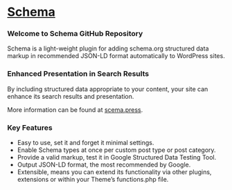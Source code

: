 # [Schema](http://schema.press) #

### Welcome to Schema GitHub Repository

Schema is a light-weight plugin for adding schema.org structured data markup in recommended JSON-LD format automatically to WordPress sites.

### Enhanced Presentation in Search Results

By including structured data appropriate to your content, your site can enhance its search results and presentation.

More information can be found at [scema.press](https://schema.press/).

### Key Features

* Easy to use, set it and forget it minimal settings.
* Enable Schema types at once per custom post type or post category.
* Provide a valid markup, test it in Google Structured Data Testing Tool.
* Output JSON-LD format, the most recommended by Google.
* Extensible, means you can extend its functionality via other plugins, extensions or within your Theme’s functions.php file.
